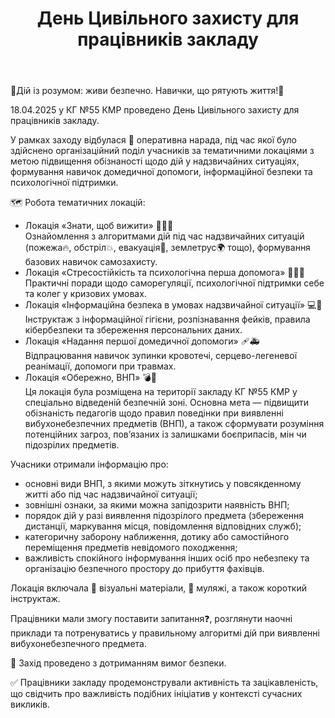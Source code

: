 ﻿---
title: День Цивільного захисту для працівників закладу
---

🔷Дій із розумом: живи безпечно. Навички, що рятують життя!🔷

18.04.2025 у КГ №55 КМР проведено День Цивільного захисту для працівників закладу.

У рамках заходу відбулася 🧭 оперативна нарада, під час якої було здійснено організаційний поділ учасників за тематичними локаціями з метою підвищення обізнаності щодо дій у надзвичайних ситуаціях, формування навичок домедичної допомоги, інформаційної безпеки та психологічної підтримки.

🗺️ Робота тематичних локацій:

- Локація «Знати, щоб вижити» 🧯🏃‍♂️  
Ознайомлення з алгоритмами дій під час надзвичайних ситуацій (пожежа🔥, обстріл💥, евакуація🚪, землетрус🌍 тощо), формування базових навичок самозахисту.
- Локація «Стресостійкість та психологічна перша допомога» 🧘‍♀️💬  
Практичні поради щодо саморегуляції, психологічної підтримки себе та колег у кризових умовах.
- Локація «Інформаційна безпека в умовах надзвичайної ситуації» 💻🔐  
Інструктаж з інформаційної гігієни, розпізнавання фейків, правила кібербезпеки та збереження персональних даних.
- Локація «Надання першої домедичної допомоги» 🩹🚑  
Відпрацювання навичок зупинки кровотечі, серцево-легеневої реанімації, допомоги при травмах.
- Локація «Обережно, ВНП» 💣🚫  
Ця локація була розміщена на території закладу КГ №55 КМР у спеціально відведеній безпечній зоні. Основна мета — підвищити обізнаність педагогів щодо правил поведінки при виявленні вибухонебезпечних предметів (ВНП), а також сформувати розуміння потенційних загроз, пов’язаних із залишками боєприпасів, мін чи підозрілих предметів.

Учасники отримали інформацію про:

- основні види ВНП, з якими можуть зіткнутись у повсякденному житті або під час надзвичайної ситуації;
- зовнішні ознаки, за якими можна запідозрити наявність ВНП;
- порядок дій у разі виявлення підозрілого предмета (збереження дистанції, маркування місця, повідомлення відповідних служб);
- категоричну заборону наближення, дотику або самостійного переміщення предметів невідомого походження;
- важливість спокійного інформування інших осіб про небезпеку та організацію безпечного простору до прибуття фахівців.

Локація включала 📸 візуальні матеріали, 🎯 муляжі, а також короткий інструктаж.

Працівники мали змогу поставити запитання❓, розглянути наочні приклади та потренуватись у правильному алгоритмі дій при виявленні вибухонебезпечного предмета.

📍 Захід проведено з дотриманням вимог безпеки.

✅ Працівники закладу продемонстрували активність та зацікавленість, що свідчить про важливість подібних ініціатив у контексті сучасних викликів.

<slideshow />